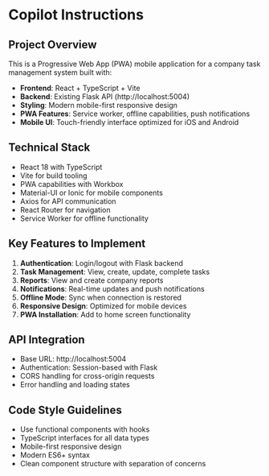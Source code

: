 # Copilot Instructions

<!-- Use this file to provide workspace-specific custom instructions to Copilot. For more details, visit https://code.visualstudio.com/docs/copilot/copilot-customization#_use-a-githubcopilotinstructionsmd-file -->

## Project Overview
This is a Progressive Web App (PWA) mobile application for a company task management system built with:
- **Frontend**: React + TypeScript + Vite
- **Backend**: Existing Flask API (http://localhost:5004)
- **Styling**: Modern mobile-first responsive design
- **PWA Features**: Service worker, offline capabilities, push notifications
- **Mobile UI**: Touch-friendly interface optimized for iOS and Android

## Technical Stack
- React 18 with TypeScript
- Vite for build tooling
- PWA capabilities with Workbox
- Material-UI or Ionic for mobile components
- Axios for API communication
- React Router for navigation
- Service Worker for offline functionality

## Key Features to Implement
1. **Authentication**: Login/logout with Flask backend
2. **Task Management**: View, create, update, complete tasks
3. **Reports**: View and create company reports
4. **Notifications**: Real-time updates and push notifications
5. **Offline Mode**: Sync when connection is restored
6. **Responsive Design**: Optimized for mobile devices
7. **PWA Installation**: Add to home screen functionality

## API Integration
- Base URL: http://localhost:5004
- Authentication: Session-based with Flask
- CORS handling for cross-origin requests
- Error handling and loading states

## Code Style Guidelines
- Use functional components with hooks
- TypeScript interfaces for all data types
- Mobile-first responsive design
- Modern ES6+ syntax
- Clean component structure with separation of concerns
